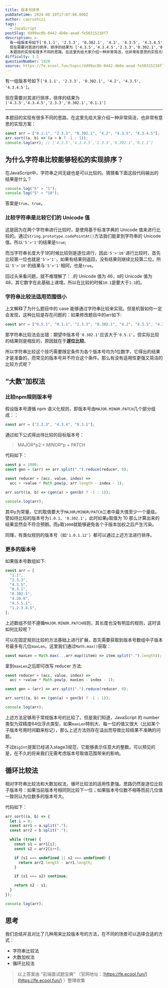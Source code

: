```yaml
---
title: 版本号排序
pubDatetime: 2024-08-10T17:07:06.000Z
author: caorushizi
tags:
  - JavaScript
postSlug: dd99ac0b-0442-4b0e-aead-fe50315218f7
description: >-
  有一组版本号如下['0.1.1', '2.3.3', '0.302.1', '4.2', '4.3.5', '4.3.4.5']。
  现在需要对其进行排序，排序的结果为 ['4.3.5','4.3.4.5','2.3.3','0.302.1','0.1.1']
  本题目的实现有很多不同的思路，在这里先给大家介绍一种非常简洁，也非常有意思的实现方案： const arr=['0.1.1', '2.3.3
difficulty: 3.5
questionNumber: 1929
source: https://fe.ecool.fun/topic/dd99ac0b-0442-4b0e-aead-fe50315218f7
---
```


有一组版本号如下`['0.1.1', '2.3.3', '0.302.1', '4.2', '4.3.5', '4.3.4.5']`。

现在需要对其进行排序，排序的结果为 `['4.3.5','4.3.4.5','2.3.3','0.302.1','0.1.1']`

---

本题目的实现有很多不同的思路，在这里先给大家介绍一种非常简洁，也非常有意思的实现方案：

```js
const arr = ["0.1.1", "2.3.3", "0.302.1", "4.2", "4.3.5", "4.3.4.5"];
arr.sort((a, b) => (a > b ? -1 : 1));
console.log(arr); // ['4.3.5','4.3.4.5','2.3.3','0.302.1','0.1.1']
```

## 为什么字符串比较能够轻松的实现排序？

在JavaScript中，字符串之间无疑也是可以比较的。猜猜看下面这段代码输出的结果是什么？

```js
console.log("5" > "1");
console.log("5" > "10");
```

答案是`true`、`true`。

### 比较字符串是比较它们的 Unicode 值

这是因为在两个字符串进行比较时，是使用基于标准字典的 Unicode 值来进行比较的。通过`String.prototype.codePointAt()`方法我们能拿到字符串的 Unicode 值。所以`'5'>'1'`的结果是`true`;

而当字符串长度大于1的时候比较则是逐位进行，因此`'5'>'10'`进行比较时，首先比较第一位也就是`'5'>'1'`，如果有结果则返回，没有结果则继续比较第二位。所以`'5'>'10'`的结果与`'5'>'1'`相同，也是`true`。

回过头来看问题，就不难理解了：`.`的 Unicode 值为 46，`0`的 Unicode 值为 48，其它数字在此基础上递增。所以在比较的时候`10.1`是要大于`1.1`的。

### 字符串比较法适用范围很小

上文解释了为什么题目中的 case 能够通过字符串比较来实现。但是机智如你一定会发现，这种比较是存在问题的：如果修改题目中的arr如下:

```js
const arr = ["0.5.1", "0.1.1", "2.3.3", "0.302.1", "4.2", "4.3.5", "4.3.4.5"];
```

那字符串比较法会出错：期望中版本号`'0.302.1'`应该大于`'0.5.1'`，但实际比较的结果则是相反的，原因就在于**逐位比较**。

所以字符串比较这个技巧需要限定条件为各个版本号均为1位数字，它得出的结果才是准备的，而常见的版本号并不符合这个条件。那么有没有适用性更强又简洁的比较方式呢？

## “大数”加权法

### 比较npm规则版本号

假设版本号遵循 npm 语义化规则，即版本号由`MAJOR.MINOR.PATCH`几个部分组成：：

```js
const arr = ["2.3.3", "4.3.4", "0.3.1"];
```

通过如下公式得出待比较的目标版本号：

> MAJOR\*p2 \+ MINOR\*p + PATCH

代码如下：

```js
const p = 1000;
const gen = (arr) => arr.split(".").reduce(reducer, 0);

const reducer = (acc, value, index) =>
  acc + +value * Math.pow(p, arr.length - index - 1);

arr.sort((a, b) => (gen(a) > gen(b) ? -1 : 1));

console.log(arr);
```

其中`p`为常量，它的取值要大于`MAJOR/MINOR/PATCH`三者中最大值至少一个量级。譬如待比较的版本号为`1.0.1`、`'0.302.1'`，此时如果`p`取值为 10 那么计算出来的结果显然会不符合预期。而`p`取`1000`就能够避免各个子版本加权之后产生污染。

同理，有类似规则的版本号（如`'1.0.1.12'`）都可以通过上述方法进行排序。

### 更多的版本号

如果版本号数组如下:

```js
const arr = [
  "1.1",
  "2.3.3",
  "4.3.5",
  "0.3.1",
  "0.302.1",
  "4.20.0",
  "4.3.5.1",
  "1.2.3.4.5",
];
```

上述数组不但不遵循`MAJOR.MINOR.PATCH规`则，其长度也没有明显的规则，这时该如何比较呢？

可以在固定规则比较的方法基础上进行扩展，首先需要获取到版本号数组中子版本号最多有几位`maxLen`。这里我们通过`Math.max()`获取：

```js
const maxLen = Math.max(...arr.map((item) => item.split(".").length));
```

拿到`maxLen`之后即可改写 reducer 方法:

```js
const reducer = (acc, value, index) =>
  acc + +value * Math.pow(p, maxLen - index - 1);

const gen = (arr) => arr.split(".").reduce(reducer, 0);

arr.sort((a, b) => (gen(a) > gen(b) ? -1 : 1));

console.log(arr);
```

上述方法足够用于常规版本号的比较了。但是我们知道，JavaScript 的 number 类型为双精度64位浮点类型，如果`maxLen`特别大、每一位的值又很大（比如某个子版本号用时间戳来标记），那么上述方法则存在溢出而导致比较结果不准确的问题。

不过`BigInt`提案已经进入stage3规范，它能够表示任意大的整数。可以预见的是，在不久的将来我们无需考虑版本号取值范围带来的影响。

## 循环比较法

相对字符串比较法和大数加权法，循环比较法的适用性更强。思路仍然是逐位比较子版本号：如果当前版本号相同则比较下一位；如果版本号位数不相等而前几位值一致则认为位数多的版本号大。

代码如下：

```js
arr.sort((a, b) => {
  let i = 0;
  const arr1 = a.split(".");
  const arr2 = b.split(".");

  while (true) {
    const s1 = arr1[i];
    const s2 = arr2[i++];

    if (s1 === undefined || s2 === undefined) {
      return arr2.length - arr1.length;
    }

    if (s1 === s2) continue;

    return s2 - s1;
  }
});

console.log(arr);
```

## 思考

我们总结并且对比了几种用来比较版本号的方法，在不同的场景可以选择合适的方式：

- 字符串比较法
- 大数加权法
- 循环比较法

> 以上答案由 “前端面试题宝典” （官网地址：[https://fe.ecool.fun/](https://fe.ecool.fun/) ）整理收集
